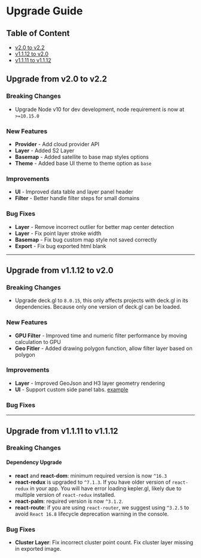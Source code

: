 # Upgrade Guide

## Table of Content
- [v2.0 to v2.2](#upgrade-from-v20-to-v22)
- [v1.1.12 to v2.0](#upgrade-from-v1112-to-v20)
- [v1.1.11 to v1.1.12](#upgrade-from-v1111-to-v1112)

## Upgrade from v2.0 to v2.2
### Breaking Changes
- Upgrade Node v10 for dev development, node requirement is now at `>=10.15.0`

### New Features
- __Provider__  - Add cloud provider API 
- __Layer__ - Added S2 Layer
- __Basemap__ - Added satellite to base map styles options
- __Theme__ - Added base UI theme to theme option as `base`

### Improvements
- __UI__ - Improved data table and layer panel header
- __Filter__ - Better handle filter steps for small domains

### Bug Fixes
- __Layer__ - Remove incorrect outlier for better map center detection
- __Layer__ - Fix point layer stroke width
- __Basemap__ - Fix bug custom map style not saved correctly 
- __Export__ - Fix bug exported html blank

-----
## Upgrade from v1.1.12 to v2.0

### Breaking Changes
- Upgrade deck.gl to `8.0.15`, this only affects projects with deck.gl in its dependencies. Because only one version of deck.gl can be loaded.

### New Features
- __GPU Filter__  - Improved time and numeric filter performance by moving calculation to GPU
- __Geo Fitler__ - Added drawing polygon function, allow filter layer based on polygon

### Improvements
- __Layer__ - Improved GeoJson and H3 layer geometry rendering
- __UI__ - Support custom side panel tabs. [example](https://github.com/keplergl/kepler.gl/tree/master/examples/replace-component)

### Bug Fixes


-----
## Upgrade from v1.1.11 to v1.1.12

### Breaking Changes

#### Dependency Upgrade
- __react__ and __react-dom__: minimum required version is now `^16.3`
- __react-redux__ is upgraded to `^7.1.3`. If you have older version of `react-redux` in your app. You will have error loading kepler.gl, likely due to multiple version of `react-redux` installed.
- __react-palm__: required version is now `^3.1.2`.
- __react-route__: if you are using `react-router`, we suggest using `^3.2.5` to avoid `React 16.8` lifecycle deprecation warning in the console.


### Bug Fixes
- __Cluster Layer__: Fix incorrect cluster point count. Fix cluster layer missing in exported image.
